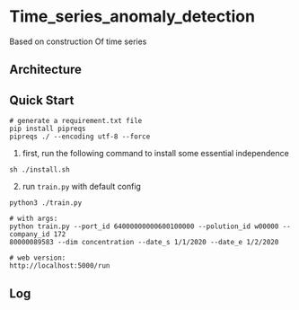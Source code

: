 # Time_series_anomaly_detection

Based on construction Of time series

## Architecture



## Quick Start
```shell
# generate a requirement.txt file
pip install pipreqs
pipreqs ./ --encoding utf-8 --force
```

1. first, run the following command to install some essential independence
```
sh ./install.sh
```

2. run `train.py` with default config
```
python3 ./train.py
```

```shell
# with args:
python train.py --port_id 64000000000600100000 --polution_id w00000 --company_id 172
80000089583 --dim concentration --date_s 1/1/2020 --date_e 1/2/2020

```

```shell
# web version:
http://localhost:5000/run
```

## Log




